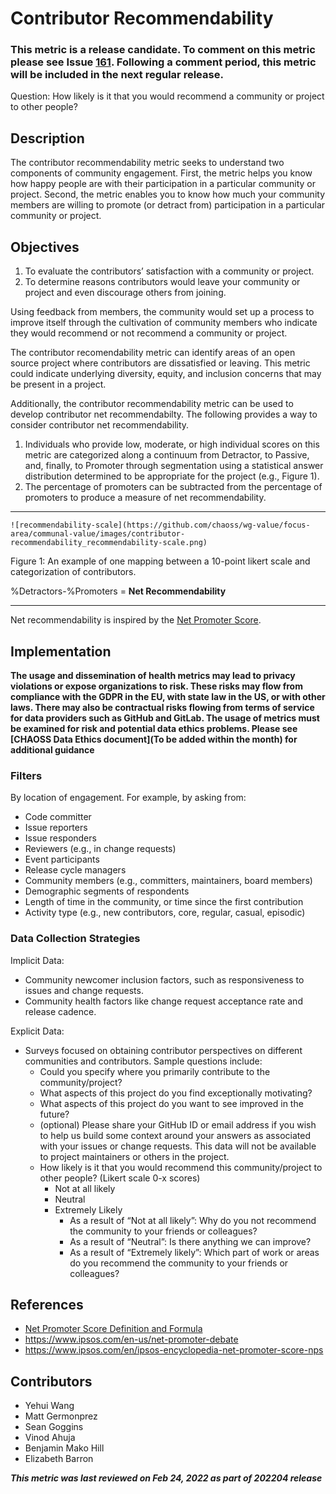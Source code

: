 # Contributor Recommendability

### This metric is a release candidate. To comment on this metric please see Issue [161](https://github.com/chaoss/wg-value/issues/161). Following a comment period, this metric will be included in the next regular release.


Question: How likely is it that you would recommend a community or project to other people? 

## Description
The contributor recommendability metric seeks to understand two components of community engagement. First, the metric helps you know how happy people are with their participation in a particular community or project. Second, the metric enables you to know how much your community members are willing to promote (or detract from) participation in a particular community or project. 

## Objectives
1. To evaluate the contributors’ satisfaction with a community or project.
2. To determine reasons contributors would leave your community or project and even discourage others from joining.

Using feedback from members, the community would set up a process to improve itself through the cultivation of community members who indicate they would recommend or not recommend a community or project. 

The contributor recomendability metric can identify areas of an open source project where contributors are dissatisfied or leaving. This metric could indicate underlying diversity, equity, and inclusion concerns that may be present in a project. 

Additionally, the contributor recommendability metric can be used to develop contributor net recommendabilty. The following provides a way to consider contributor net  recommendability. 



1. Individuals who provide low, moderate, or high individual scores on this metric are categorized along a continuum from Detractor, to Passive, and, finally, to Promoter through segmentation using a statistical answer distribution determined to be appropriate for the project (e.g., Figure 1). 
2. The percentage of promoters can be subtracted from the percentage of promoters to produce a measure of net recommendability.

---

`![recommendability-scale](https://github.com/chaoss/wg-value/focus-area/communal-value/images/contributor-recommendability_recommendability-scale.png)`


Figure 1: An example of one mapping between a 10-point likert scale and categorization of contributors. 

%Detractors-%Promoters = **Net Recommendability**

---
Net recommendability is inspired by the [Net Promoter Score](https://www.surveymonkey.com/mp/net-promoter-score-definition-formula/).

## Implementation

__The usage and dissemination of health metrics may lead to privacy violations or expose organizations to risk. These risks may flow from compliance with the GDPR in the EU, with state law in the US, or with other laws. There may also be contractual risks flowing from terms of service for data providers such as GitHub and GitLab. The usage of metrics must be examined for risk and potential data ethics problems. Please see [CHAOSS Data Ethics document](To be added within the month) for additional guidance__

### Filters 
By location of engagement. For example, by asking from:


* Code committer 
* Issue reporters
* Issue responders
* Reviewers (e.g., in change requests)
* Event participants
* Release cycle managers
* Community members (e.g., committers, maintainers, board members)
* Demographic segments of respondents
* Length of time in the community, or time since the first contribution
* Activity type (e.g., new contributors, core, regular, casual, episodic)

### Data Collection Strategies 
Implicit Data: 



* Community newcomer inclusion factors, such as responsiveness to issues and change requests. 
* Community health factors like change request acceptance rate and release cadence. 

Explicit Data: 



* Surveys focused on obtaining contributor perspectives on different communities and contributors. Sample questions include: 
    * Could you specify where you primarily contribute to the community/project? 
    * What aspects of this project do you find exceptionally motivating?
    * What aspects of this project do you want to see improved in the future?
    * (optional) Please share your GitHub ID or email address if you wish to help us build some context around your answers as associated with your issues or change requests. This data will not be available to project maintainers or others in the project.
    * How likely is it that you would recommend this community/project to other people? (Likert scale 0-x scores)
        * Not at all likely
        * Neutral
        * Extremely Likely
          * As a result of “Not at all likely”: Why do you not recommend the community to your friends or colleagues?
          * As a result of “Neutral”: Is there anything we can improve?
          * As a result of “Extremely likely”: Which part of work or areas do you recommend the community to your friends or colleagues?

## References
* [Net Promoter Score Definition and Formula](https://www.surveymonkey.com/mp/net-promoter-score-definition-formula/)
* https://www.ipsos.com/en-us/net-promoter-debate
* https://www.ipsos.com/en/ipsos-encyclopedia-net-promoter-score-nps 

## Contributors
* Yehui Wang 
* Matt Germonprez 
* Sean Goggins 
* Vinod Ahuja 
* Benjamin Mako Hill
* Elizabeth Barron 


***This metric was last reviewed on Feb 24, 2022 as part of 202204 release***


